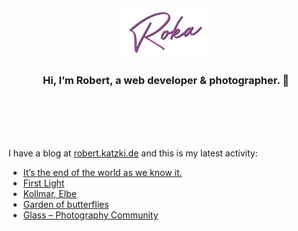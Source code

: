<div align="center">
  <br>
  <br>
  <br>
  <br>
  <a href="https://robert.katzki.de/">
    <img width="140" src="https://github.com/ro-ka/ro-ka/blob/master/logo.svg" alt="Roka">
  </a>
  <br>
  <h3>Hi, I’m Robert, a web developer & photographer. 👋</h3>
 
  <br>
  <br>
  <br>
  <br>
</div>

I have a blog at [robert.katzki.de](https://robert.katzki.de/) and this is my latest activity:
<!-- BLOG-POST-LIST:START -->
- [It’s the end of the world as we know it.](https://robert.katzki.de/posts/it-s-the-end-of-the-world-as-we-know-it)
- [First Light](https://robert.katzki.de/photos/2024/first-light)
- [Kollmar, Elbe](https://robert.katzki.de/photos/2024/kollmar-elbe)
- [Garden of butterflies](https://robert.katzki.de/photos/2024/garden-of-butterflies)
- [Glass – Photography Community](https://robert.katzki.de/posts/glass-photography-community)
<!-- BLOG-POST-LIST:END -->
